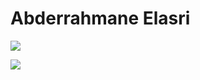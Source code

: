 # Abderrahmane Elasri

![](https://github-readme-stats.vercel.app/api?username=Abderrahman-byte&show_icons=true&theme=tokyonight)

![](https://github-readme-stats.vercel.app/api/top-langs/?username=Abderrahman-byte&theme=tokyonight)
